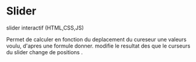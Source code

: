 # Slider
slider interactif (HTML,CSS,JS)

Permet de calculer en fonction du deplacement du cureseur une valeurs voulu, d'apres une formule donner.
modifie le resultat des que le curseurs du slider change de positions .
